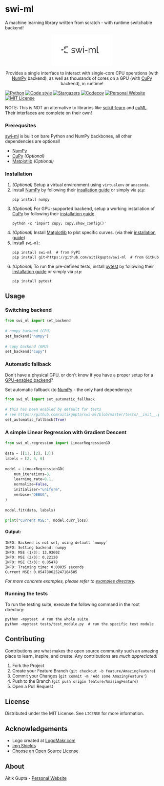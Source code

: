 # swi-ml
A machine learning library written from scratch - with runtime switchable backend!
<p align="center">
  <a href="https://github.com/aitikgupta/swi-ml">
    <img src="https://raw.githubusercontent.com/aitikgupta/swi-ml/master/logo/swi-ml.png" alt="Logo" width="200" height="100">
  </a>
  <p align="center">
    Provides a single interface to interact with single-core CPU operations (with <a href="https://numpy.org/">NumPy</a> backend), as well as thousands of cores on a GPU (with <a href="https://cupy.dev/">CuPy</a> backend), in runtime!
  </p>
</p>

[![Python][python-shield]][python-url]
[![Code style][black-shield]][black-url]
[![Stargazers][stars-shield]][stars-url]
[![Codecov][codecov-shield]][codecov-url]
[![Personal Website][website-shield]][website-url]
[![MIT License][license-shield]][license-url]

NOTE: This is NOT an alternative to libraries like [scikit-learn](https://scikit-learn.org/) and [cuML](https://docs.rapids.ai/api/cuml/stable/). Their interfaces are complete on their own!


### Prerequsites

[swi-ml](https://github.com/aitikgupta/swi-ml) is built on bare Python and NumPy backbones, all other dependencies are optional!
* [NumPy](https://numpy.org/)
* [CuPy](https://cupy.dev/) _(Optional)_
* [Matplotlib](https://matplotlib.org) _(Optional)_

### Installation

1. _(Optional)_ Setup a virtual environment using `virtualenv` or `anaconda`.
2. Install [NumPy](https://numpy.org/) by following their [insallation guide](https://numpy.org/install/) or simply via `pip`:
    ```console
    pip install numpy
    ```
3. _(Optional)_ For GPU-supported backend, setup a working installation of [CuPy](https://cupy.dev/) by following their [installation guide](https://docs.cupy.dev/en/stable/install.html#install-cupy).
    ```console
    python -c 'import cupy; cupy.show_config()'
    ```
4. _(Optional)_ Install [Matplotlib](https://matplotlib.org) to plot specific curves. (via their [installation guide](https://matplotlib.org/users/installing.html))
5. Install `swi-ml`:
   ```console
   pip install swi-ml  # from PyPI
   pip install git+https://github.com/aitikgupta/swi-ml  # from GitHub
   ```
6. _(Optional)_ To run the pre-defined tests, install [pytest](https://docs.pytest.org/en/stable/) by following their [installation guide](https://docs.pytest.org/en/stable/getting-started.html) or simply via `pip`:
   ```console
   pip install pytest
   ```

## Usage

### Switching backend
```python
from swi_ml import set_backend

# numpy backend (CPU)
set_backend("numpy")

# cupy backend (GPU)
set_backend("cupy")
```

### Automatic fallback
Don't have a physical GPU, or don't know if you have a proper setup for a [GPU-enabled backend](https://github.com/aitikgupta/swi-ml#installation)?

Set automatic fallback (to [NumPy](https://github.com/aitikgupta/swi-ml#installation) - the only hard dependency):
```python
from swi_ml import set_automatic_fallback

# this has been enabled by default for tests
# see https://github.com/aitikgupta/swi-ml/blob/master/tests/__init__.py
set_automatic_fallback(True)
```

### A simple Linear Regression with Gradient Descent
```python
from swi_ml.regression import LinearRegressionGD

data = [[1], [2], [3]]
labels = [2, 4, 6]

model = LinearRegressionGD(
    num_iterations=3,
    learning_rate=0.1,
    normalize=False,
    initialiser="uniform",
    verbose="DEBUG",
)

model.fit(data, labels)

print("Current MSE:", model.curr_loss)
```

#### Output:
```console
INFO: Backend is not set, using default `numpy`
INFO: Setting backend: numpy
INFO: MSE (1/3): 13.93602
INFO: MSE (2/3): 0.22120
INFO: MSE (3/3): 0.05478
INFO: Training time: 0.00035 seconds
Current MSE: 0.054780625247184585
```

_For more concrete examples, please refer to [examples directory](https://github.com/aitikgupta/swi-ml/tree/master/examples)._

### Running the tests

To run the testing suite, execute the following command in the root directory:
```console
python -mpytest  # run the whole suite
python -mpytest tests/test_module.py  # run the specific test module
```

## Contributing

Contributions are what makes the open source community such an amazing place to learn, inspire, and create. Any contributions are _much appreciated!_

1. Fork the Project
2. Create your Feature Branch (`git checkout -b feature/AmazingFeature`)
3. Commit your Changes (`git commit -m 'Add some AmazingFeature'`)
4. Push to the Branch (`git push origin feature/AmazingFeature`)
5. Open a Pull Request

## License

Distributed under the MIT License. See `LICENSE` for more information.


## Acknowledgements

* Logo created at [LogoMakr.com](https://logomakr.com/9smwTn)
* [Img Shields](https://shields.io)
* [Choose an Open Source License](https://choosealicense.com)

## About

Aitik Gupta - [Personal Website][website-url]

[black-shield]: https://img.shields.io/badge/code%20style-black-000000.svg?style=flat-square
[black-url]: https://github.com/psf/black
[contributors-shield]: https://img.shields.io/github/contributors/aitikgupta/swi-ml.svg?style=flat-square
[contributors-url]: https://github.com/aitikgupta/swi-ml/graphs/contributors
[codecov-shield]: https://img.shields.io/codecov/c/gh/aitikgupta/swi-ml?style=flat-square
[codecov-url]: https://codecov.io/gh/aitikgupta/swi-ml
[forks-shield]: https://img.shields.io/github/forks/aitikgupta/swi-ml.svg?style=flat-square
[forks-url]: https://github.com/aitikgupta/swi-ml/network/members
[stars-shield]: https://img.shields.io/github/stars/aitikgupta/swi-ml.svg?style=flat-square
[stars-url]: https://github.com/aitikgupta/swi-ml/stargazers
[issues-shield]: https://img.shields.io/github/issues/aitikgupta/swi-ml.svg?style=flat-square
[issues-url]: https://github.com/aitikgupta/swi-ml/issues
[license-shield]: https://img.shields.io/github/license/aitikgupta/swi-ml.svg?style=flat-square
[license-url]: https://github.com/aitikgupta/swi-ml/blob/master/LICENSE
[linkedin-shield]: https://img.shields.io/badge/-LinkedIn-black.svg?style=flat-square&logo=linkedin&colorB=555
[linkedin-url]: https://linkedin.com/in/aitik-gupta
[product-screenshot]: images/screenshot.png
[python-shield]: https://img.shields.io/badge/python-3.6+-blue.svg
[python-url]: https://www.python.org/
[website-shield]: https://img.shields.io/badge/website-aitikgupta.ml-blue?style=flat-square
[website-url]: https://aitikgupta.github.io/